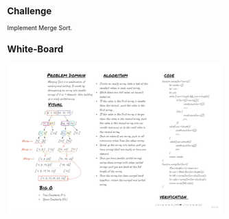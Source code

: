 
## Challenge
<!-- Description of the challenge -->
Implement Merge Sort.

## White-Board
![whiteboard](./chall27.jpg)

